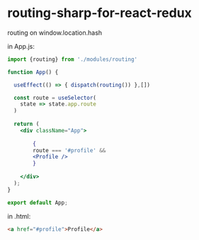 # routing-sharp-for-react-redux

routing on window.location.hash 

in App.js:

```jsx
import {routing} from './modules/routing'

function App() {

  useEffect(() => { dispatch(routing()) },[])

  const route = useSelector(
    state => state.app.route
  )
  
  return (
    <div className="App">
  
        {
        route === '#profile' &&
        <Profile />
        }
        
    </div>
  );
}

export default App;
```

in .html:

```html
<a href="#profile">Profile</a>
```
